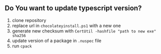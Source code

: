 ## Do You want to update typescript version?
1. clone repository
2. replace url in `chocolateyinstall.ps1` with a new one
3. generate new checksum with `CertUtil -hashfile "path to new exe" sha256`
4. update version of a package in `.nuspec` file
5. run `cpack`